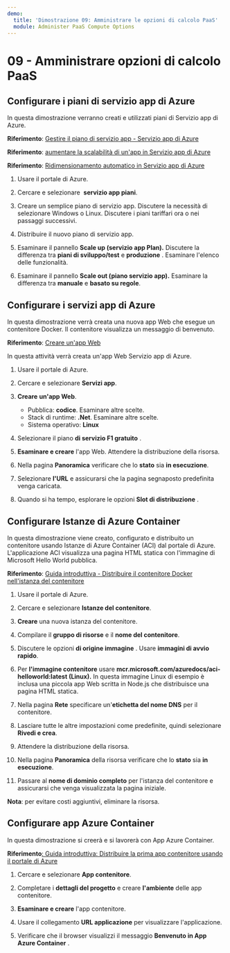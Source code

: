 ```yaml
---
demo:
  title: 'Dimostrazione 09: Amministrare le opzioni di calcolo PaaS'
  module: Administer PaaS Compute Options
---
```


# 09 - Amministrare opzioni di calcolo PaaS

## Configurare i piani di servizio app di Azure

In questa dimostrazione verranno creati e utilizzati piani di Servizio app di Azure.

**Riferimento**: [Gestire il piano di servizio app - Servizio app di Azure](https://docs.microsoft.com/azure/app-service/app-service-plan-manage)

**Riferimento**: [aumentare la scalabilità di un'app in Servizio app di Azure](https://learn.microsoft.com/azure/app-service/manage-scale-up)

**Riferimento**: [Ridimensionamento automatico in Servizio app di Azure](https://learn.microsoft.com/azure/app-service/manage-automatic-scaling?tabs=azure-portal)

1. Usare il portale di Azure. 

1. Cercare e selezionare  **servizio app piani**.

1. Creare un semplice piano di servizio app. Discutere la necessità di selezionare Windows o Linux. Discutere i piani tariffari ora o nei passaggi successivi. 

1. Distribuire il nuovo piano di servizio app. 

1. Esaminare il pannello **Scale up (servizio app Plan).** Discutere la differenza tra **piani di sviluppo/test** e **produzione** . Esaminare l'elenco delle funzionalità. 

1. Esaminare il pannello **Scale out (piano servizio app).** Esaminare la differenza tra **manuale** e **basato su regole**. 

## Configurare i servizi app di Azure

In questa dimostrazione verrà creata una nuova app Web che esegue un contenitore Docker.  Il contenitore visualizza un messaggio di benvenuto.

**Riferimento**: [Creare un'app Web](https://learn.microsoft.com/training/modules/host-a-web-app-with-azure-app-service/3-exercise-create-a-web-app-in-the-azure-portal?pivots=csharp)

In questa attività verrà creata un'app Web Servizio app di Azure.

1. Usare il portale di Azure. 

1. Cercare e selezionare **Servizi app**.

1. **Creare** **un'app Web**.

    - Pubblica: **codice**. Esaminare altre scelte.
    - Stack di runtime: **.Net**. Esaminare altre scelte.
    - Sistema operativo: **Linux**

1. Selezionare il piano **di servizio F1 gratuito** .

1. **Esaminare e creare** l'app Web. Attendere la distribuzione della risorsa.

1. Nella pagina **Panoramica** verificare che lo **stato** sia **in esecuzione**.

1. Selezionare **l'URL** e assicurarsi che la pagina segnaposto predefinita venga caricata.

1. Quando si ha tempo, esplorare le opzioni **Slot di distribuzione** .
   
## Configurare Istanze di Azure Container

In questa dimostrazione viene creato, configurato e distribuito un contenitore usando Istanze di Azure Container (ACI) dal portale di Azure. L'applicazione ACI visualizza una pagina HTML statica con l'immagine di Microsoft Hello World pubblica. 

**Riferimento**: [Guida introduttiva - Distribuire il contenitore Docker nell'istanza del contenitore](https://learn.microsoft.com/en-us/azure/container-instances/container-instances-quickstart-portal)

1. Usare il portale di Azure.

1. Cercare e selezionare **Istanze del contenitore**.

1. **Creare** una nuova istanza del contenitore. 

1. Compilare il **gruppo di risorse** e il **nome del contenitore**. 

1. Discutere le opzioni **di origine immagine** . Usare **immagini di avvio rapido**.

1. Per **l'immagine contenitore** usare **mcr.microsoft.com/azuredocs/aci-helloworld:latest (Linux).** In questa immagine Linux di esempio è inclusa una piccola app Web scritta in Node.js che distribuisce una pagina HTML statica.

1. Nella pagina **Rete** specificare un'**etichetta del nome DNS** per il contenitore. 

1. Lasciare tutte le altre impostazioni come predefinite, quindi selezionare **Rivedi e crea**.

1. Attendere la distribuzione della risorsa.

1. Nella pagina **Panoramica** della risorsa verificare che lo **stato** sia **in esecuzione**.

1. Passare al **nome di dominio completo** per l'istanza del contenitore e assicurarsi che venga visualizzata la pagina iniziale. 

**Nota**: per evitare costi aggiuntivi, eliminare la risorsa. 

## Configurare app Azure Container

In questa dimostrazione si creerà e si lavorerà con App Azure Container. 

**Riferimento**[: Guida introduttiva: Distribuire la prima app contenitore usando il portale di Azure](https://learn.microsoft.com/azure/container-apps/quickstart-portal)

1. Cercare e selezionare **App contenitore**.

1. Completare i **dettagli del progetto** e creare **l'ambiente** delle app contenitore.

1. **Esaminare e creare** l'app contenitore.

1. Usare il collegamento **URL applicazione** per visualizzare l'applicazione.

1. Verificare che il browser visualizzi il messaggio **Benvenuto in App Azure Container** . 






